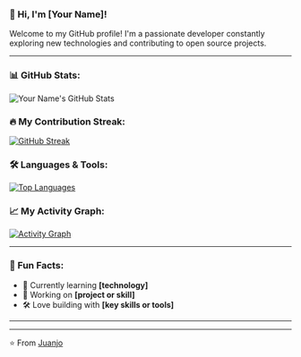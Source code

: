 ### 👋 Hi, I'm [Your Name]!

Welcome to my GitHub profile! I'm a passionate developer constantly exploring new technologies and contributing to open source projects.

---

### 📊 GitHub Stats:
![Your Name's GitHub Stats](https://github-readme-stats.vercel.app/api?username=JuanjoRC8&show_icons=true&theme=radical)

### 🔥 My Contribution Streak:
[![GitHub Streak](https://streak-stats.demolab.com/?user=JuanjoRC8&theme=radical)](https://git.io/streak-stats)

### 🛠️ Languages & Tools:
[![Top Languages](https://github-readme-stats.vercel.app/api/top-langs/?username=JuanjoRC8&layout=compact&theme=radical)](https://github.com/anuraghazra/github-readme-stats)

### 📈 My Activity Graph:
[![Activity Graph](https://github-readme-activity-graph.vercel.app/graph?username=JuanjoRC8&theme=radical)](https://github.com/Ashutosh00710/github-readme-activity-graph)

---

### 🌟 Fun Facts:
- 🎯 Currently learning **[technology]**
- 🌱 Working on **[project or skill]**
- 🛠️ Love building with **[key skills or tools]**

---


---

⭐️ From [Juanjo](https://github.com/JuanjoRC8)
